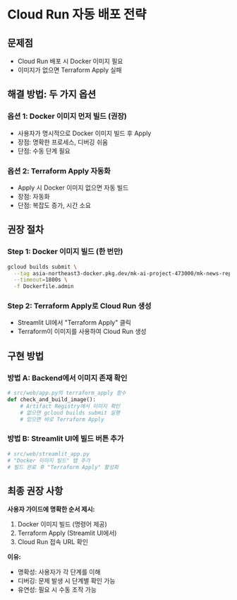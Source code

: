 # Cloud Run 자동 배포 전략

## 문제점
- Cloud Run 배포 시 Docker 이미지 필요
- 이미지가 없으면 Terraform Apply 실패

## 해결 방법: 두 가지 옵션

### 옵션 1: Docker 이미지 먼저 빌드 (권장)
- 사용자가 명시적으로 Docker 이미지 빌드 후 Apply
- 장점: 명확한 프로세스, 디버깅 쉬움
- 단점: 수동 단계 필요

### 옵션 2: Terraform Apply 자동화
- Apply 시 Docker 이미지 없으면 자동 빌드
- 장점: 자동화
- 단점: 복잡도 증가, 시간 소요

## 권장 절차

### Step 1: Docker 이미지 빌드 (한 번만)
```bash
gcloud builds submit \
  --tag asia-northeast3-docker.pkg.dev/mk-ai-project-473000/mk-news-repo/mk-news-admin:latest \
  --timeout=1800s \
  -f Dockerfile.admin
```

### Step 2: Terraform Apply로 Cloud Run 생성
- Streamlit UI에서 "Terraform Apply" 클릭
- Terraform이 이미지를 사용하여 Cloud Run 생성

## 구현 방법

### 방법 A: Backend에서 이미지 존재 확인
```python
# src/web/app.py의 terraform_apply 함수
def check_and_build_image():
    # Artifact Registry에서 이미지 확인
    # 없으면 gcloud builds submit 실행
    # 있으면 바로 Terraform Apply
```

### 방법 B: Streamlit UI에 빌드 버튼 추가
```python
# src/web/streamlit_app.py
# "Docker 이미지 빌드" 탭 추가
# 빌드 완료 후 "Terraform Apply" 활성화
```

## 최종 권장 사항

**사용자 가이드에 명확한 순서 제시:**
1. Docker 이미지 빌드 (명령어 제공)
2. Terraform Apply (Streamlit UI에서)
3. Cloud Run 접속 URL 확인

**이유:**
- 명확성: 사용자가 각 단계를 이해
- 디버깅: 문제 발생 시 단계별 확인 가능
- 유연성: 필요 시 수동 조작 가능
